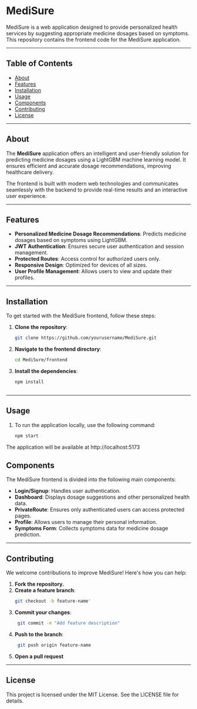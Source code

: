 # MediSure

MediSure is a web application designed to provide personalized health services by suggesting appropriate medicine dosages based on symptoms. This repository contains the frontend code for the MediSure application.

---

## Table of Contents

- [About](#about)  
- [Features](#features)  
- [Installation](#installation)  
- [Usage](#usage)  
- [Components](#components)  
- [Contributing](#contributing)  
- [License](#license)  

---

## About

The **MediSure** application offers an intelligent and user-friendly solution for predicting medicine dosages using a LightGBM machine learning model. It ensures efficient and accurate dosage recommendations, improving healthcare delivery.

The frontend is built with modern web technologies and communicates seamlessly with the backend to provide real-time results and an interactive user experience.

---

## Features

- **Personalized Medicine Dosage Recommendations**: Predicts medicine dosages based on symptoms using LightGBM.
- **JWT Authentication**: Ensures secure user authentication and session management.
- **Protected Routes**: Access control for authorized users only.
- **Responsive Design**: Optimized for devices of all sizes.
- **User Profile Management**: Allows users to view and update their profiles.

---

## Installation

To get started with the MediSure frontend, follow these steps:

1. **Clone the repository**:  
   ```bash
   git clone https://github.com/yourusername/MediSure.git

2. **Navigate to the frontend directory**:
   ```bash
   cd MediSure/frontend
3. **Install the dependencies**:
   ```bash
   npm install



---

## Usage

1. To run the application locally, use the following command:
    ```bash
    npm start
    
The application will be available at http://localhost:5173



## Components

The MediSure frontend is divided into the following main components:

- **Login/Signup**: Handles user authentication.
- **Dashboard**: Displays dosage suggestions and other personalized health data.
- **PrivateRoute**: Ensures only authenticated users can access protected pages.
- **Profile**: Allows users to manage their personal information.
- **Symptoms Form**: Collects symptoms data for medicine dosage prediction.

---

## Contributing

We welcome contributions to improve MediSure! Here's how you can help:

1. **Fork the repository.**
2. **Create a feature branch**:  
   ```bash
   git checkout -b feature-name'
3. **Commit your changes**:  
   ```bash
    git commit -m "Add feature description"

4. **Push to the branch**:  
   ```bash
    git push origin feature-name
5. **Open a pull request**

---

## License
This project is licensed under the MIT License. See the LICENSE file for details.


 






